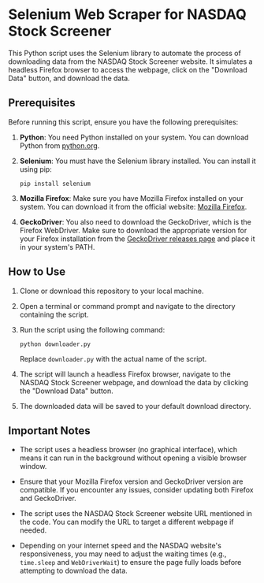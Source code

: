 # Selenium Web Scraper for NASDAQ Stock Screener

This Python script uses the Selenium library to automate the process of downloading data from the NASDAQ Stock Screener website. It simulates a headless Firefox browser to access the webpage, click on the "Download Data" button, and download the data.

## Prerequisites

Before running this script, ensure you have the following prerequisites:

1. **Python**: You need Python installed on your system. You can download Python from [python.org](https://www.python.org/downloads/).

2. **Selenium**: You must have the Selenium library installed. You can install it using pip:

   ```
   pip install selenium
   ```

3. **Mozilla Firefox**: Make sure you have Mozilla Firefox installed on your system. You can download it from the official website: [Mozilla Firefox](https://www.mozilla.org/en-US/firefox/new/).

4. **GeckoDriver**: You also need to download the GeckoDriver, which is the Firefox WebDriver. Make sure to download the appropriate version for your Firefox installation from the [GeckoDriver releases page](https://github.com/mozilla/geckodriver/releases) and place it in your system's PATH.

## How to Use

1. Clone or download this repository to your local machine.

2. Open a terminal or command prompt and navigate to the directory containing the script.

3. Run the script using the following command:

   ```
   python downloader.py
   ```

   Replace `downloader.py` with the actual name of the script.

4. The script will launch a headless Firefox browser, navigate to the NASDAQ Stock Screener webpage, and download the data by clicking the "Download Data" button.

5. The downloaded data will be saved to your default download directory.

## Important Notes

- The script uses a headless browser (no graphical interface), which means it can run in the background without opening a visible browser window.

- Ensure that your Mozilla Firefox version and GeckoDriver version are compatible. If you encounter any issues, consider updating both Firefox and GeckoDriver.

- The script uses the NASDAQ Stock Screener website URL mentioned in the code. You can modify the URL to target a different webpage if needed.

- Depending on your internet speed and the NASDAQ website's responsiveness, you may need to adjust the waiting times (e.g., `time.sleep` and `WebDriverWait`) to ensure the page fully loads before attempting to download the data.

